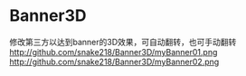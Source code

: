 # Banner3D
修改第三方以达到banner的3D效果，可自动翻转，也可手动翻转
http://github.com/snake218/Banner3D/myBanner01.png
http://github.com/snake218/Banner3D/myBanner02.png
